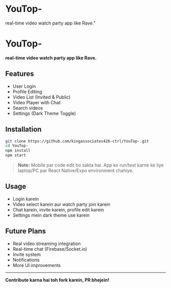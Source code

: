 # YouTop-
real-time video watch party app like Rave."
# YouTop-

**real-time video watch party app like Rave.**

## Features

- User Login
- Profile Editing
- Video List (Invited & Public)
- Video Player with Chat
- Search videos
- Settings (Dark Theme Toggle)

## Installation

```sh
git clone https://github.com/kingassociates426-ctrl/YouTop-.git
cd YouTop-
npm install
npm start
```

> **Note:** Mobile par code edit ho sakta hai. App ko run/test karne ke liye laptop/PC par React Native/Expo environment chahiye.

## Usage

- Login karein
- Video select karein aur watch party join karein
- Chat karein, invite karein, profile edit karein
- Settings mein dark theme use karein

## Future Plans

- Real video streaming integration
- Real-time chat (Firebase/Socket.io)
- Invite system
- Notifications
- More UI improvements

---

**Contribute karna hai toh fork karein, PR bhejein!**
